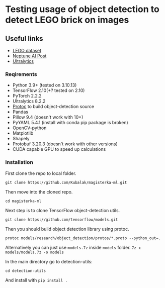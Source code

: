 # Testing usage of object detection to detect LEGO brick on images

## Useful links

- [LEGO dataset](https://www.kaggle.com/datasets/joosthazelzet/lego-brick-images)
- [Neptune AI Post](https://neptune.ai/blog/how-to-train-your-own-object-detector-using-tensorflow-object-detection-api)
- [Ultralytics](https://www.ultralytics.com/)

### Reqirements

- Python 3.9+ (tested on 3.10.13)
- TensorFlow 2.10(+? tested on 2.10)
- PyTorch 2.2.2
- Ultralytics 8.2.2
- [Protoc](https://github.com/protocolbuffers/protobuf/releases) to build object-detection source
- Pandas 
- Pillow 9.4 (doesn't work with 10+)
- PyYAML 5.4.1 (install with conda pip package is broken)
- OpenCV-python
- Matplotlib
- Shapely
- Protobuf 3.20.3 (doesn't work with other versions)
- CUDA capable GPU to speed up calculations

### Installation

First clone the repo to local folder.

`git clone https://github.com/Kubalak/magisterka-ml.git`

Then move into the cloned repo.

`cd magisterka-ml`

Next step is to clone TensorFlow object-detection utils.

`git clone https://github.com/tensorflow/models.git`

Then you should build object detection library using protoc.

`protoc models/research/object_detection/protos/*.proto --python_out=.`

Alternatively you can just use `models.7z` inside `models` folder.
`7z x models/models.7z -o models`

In the main directory go to detection-utils:

`cd detection-utils`

And install with `pip install .`

